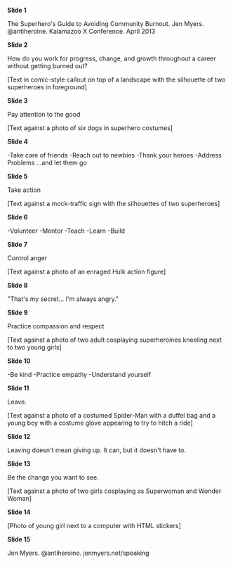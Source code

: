 __Slide 1__

The Superhero's Guide to Avoiding Community Burnout. Jen Myers. @antiheroine. Kalamazoo X Conference. April 2013

__Slide 2__

How do you work for progress, change, and growth throughout a career without getting burned out?

[Text in comic-style callout on top of a landscape with the silhouette of two superheroes in foreground]

__Slide 3__

Pay attention to the good

[Text against a photo of six dogs in superhero costumes]

__Slide 4__

-Take care of friends
-Reach out to newbies
-Thank your heroes
-Address Problems
...and let them go

__Slide 5__

Take action

[Text against a mock-traffic sign with the silhouettes of two superheroes]

__Slide 6__

-Volunteer
-Mentor
-Teach
-Learn
-Build

__Slide 7__

Control anger

[Text against a photo of an enraged Hulk action figure]

__Slide 8__

"That's my secret... I'm always angry."

__Slide 9__

Practice compassion and respect

[Text against a photo of two adult cosplaying superheroines kneeling next to two young girls]

__Slide 10__

-Be kind
-Practice empathy
-Understand yourself

__Slide 11__

Leave.

[Text against a photo of a costumed Spider-Man with a duffel bag and a young boy with a costume glove appearing to try to hitch a ride]

__Slide 12__

Leaving doesn't mean giving up. It can, but it doesn't have to.

__Slide 13__

Be the change you want to see.

[Text against a photo of two girls cosplaying as Superwoman and Wonder Woman]

__Slide 14__

[Photo of young girl next to a computer with HTML stickers]

__Slide 15__

Jen Myers. @antiheroine. jenmyers.net/speaking